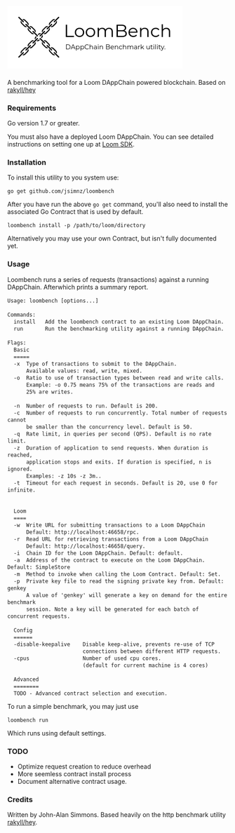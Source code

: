 ![loombench](https://github.com/jsimnz/loombench/raw/master/assets/LoomBench-logo.png)
---
A benchmarking tool for a Loom DAppChain powered blockchain. Based on [rakyll/hey](https://github.com/rakyll/hey)

### Requirements

Go version 1.7 or greater.

You must also have a deployed Loom DAppChain. You can see detailed instructions on setting one up at [Loom SDK](https://loomx.io/developers/docs/en/prereqs-ubuntu.html).


### Installation

To install this utility to you system use:
```
go get github.com/jsimnz/loombench
```
After you have run the above `go get` command, you'll also need to install the associated Go Contract that is used by default. 
```
loombench install -p /path/to/loom/directory
```
Alternatively you may use your own Contract, but isn't fully documented yet.

### Usage
Loombench runs a series of requests (transactions) against a running DAppChain. Afterwhich prints a summary report.
```
Usage: loombench [options...] 

Commands:
  install	Add the loombench contract to an existing Loom DAppChain.
  run		Run the benchmarking utility against a running DAppChain.

Flags:
  Basic
  =====
  -x  Type of transactions to submit to the DAppChain. 
      Available values: read, write, mixed.
  -o  Ratio to use of transaction types between read and write calls.
      Example: -o 0.75 means 75% of the transactions are reads and
      25% are writes.

  -n  Number of requests to run. Default is 200.
  -c  Number of requests to run concurrently. Total number of requests cannot
      be smaller than the concurrency level. Default is 50.
  -q  Rate limit, in queries per second (QPS). Default is no rate limit.
  -z  Duration of application to send requests. When duration is reached,
      application stops and exits. If duration is specified, n is ignored.
      Examples: -z 10s -z 3m..
  -t  Timeout for each request in seconds. Default is 20, use 0 for infinite.
  
  
  Loom
  ====
  -w  Write URL for submitting transactions to a Loom DAppChain 
      Default: http://localhost:46658/rpc.
  -r  Read URL for retrieving transactions from a Loom DAppChain 
	  Default: http://localhost:46658/query.
  -i  Chain ID for the Loom DAppChain. Default: default.
  -a  Address of the contract to execute on the Loom DAppChain. Default: SimpleStore
  -m  Method to invoke when calling the Loom Contract. Default: Set.
  -p  Private key file to read the signing private key from. Default: genkey
      A value of 'genkey' will generate a key on demand for the entire benchmark
      session. Note a key will be generated for each batch of concurrent requests.

  Config
  ======
  -disable-keepalive    Disable keep-alive, prevents re-use of TCP
                        connections between different HTTP requests.
  -cpus                 Number of used cpu cores.
                        (default for current machine is 4 cores)

  Advanced
  ========
  TODO - Advanced contract selection and execution.
  ```
  
 To run a simple benchmark, you may just use 
 ```
 loombench run
 ```
 Which runs using default settings.
 
 

### TODO
- Optimize request creation to reduce overhead
- More seemless contract install process
- Document alternative contract usage.

### Credits
Written by John-Alan Simmons. Based heavily on the http benchmark utility [rakyll/hey](https://github.com/rakyll/hey).

